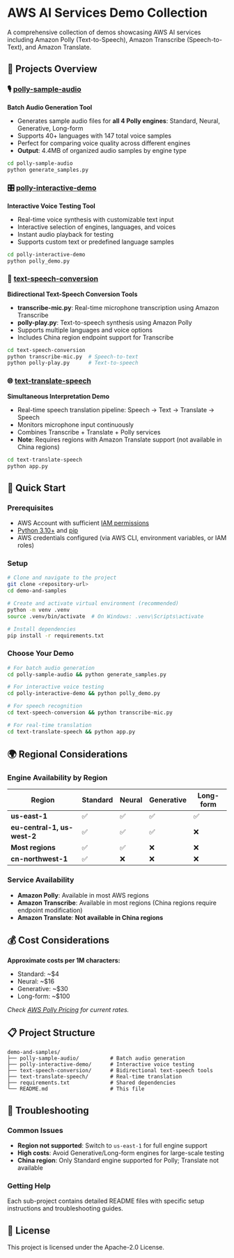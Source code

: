 # AWS AI Services Demo Collection

A comprehensive collection of demos showcasing AWS AI services including Amazon Polly (Text-to-Speech), Amazon Transcribe (Speech-to-Text), and Amazon Translate.

## 📁 Projects Overview

### 🎙️ [polly-sample-audio](./polly-sample-audio/)
**Batch Audio Generation Tool**
- Generates sample audio files for **all 4 Polly engines**: Standard, Neural, Generative, Long-form
- Supports 40+ languages with 147 total voice samples
- Perfect for comparing voice quality across different engines
- **Output**: 4.4MB of organized audio samples by engine type

```bash
cd polly-sample-audio
python generate_samples.py
```

### 🎛️ [polly-interactive-demo](./polly-interactive-demo/)
**Interactive Voice Testing Tool**
- Real-time voice synthesis with customizable text input
- Interactive selection of engines, languages, and voices
- Instant audio playback for testing
- Supports custom text or predefined language samples

```bash
cd polly-interactive-demo
python polly_demo.py
```

### 🎤 [text-speech-conversion](./text-speech-conversion/)
**Bidirectional Text-Speech Conversion Tools**
- **transcribe-mic.py**: Real-time microphone transcription using Amazon Transcribe
- **polly-play.py**: Text-to-speech synthesis using Amazon Polly
- Supports multiple languages and voice options
- Includes China region endpoint support for Transcribe

```bash
cd text-speech-conversion
python transcribe-mic.py  # Speech-to-text
python polly-play.py      # Text-to-speech
```

### 🌐 [text-translate-speech](./text-translate-speech/)
**Simultaneous Interpretation Demo**
- Real-time speech translation pipeline: Speech → Text → Translate → Speech
- Monitors microphone input continuously
- Combines Transcribe + Translate + Polly services
- **Note**: Requires regions with Amazon Translate support (not available in China regions)

```bash
cd text-translate-speech
python app.py
```

## 🚀 Quick Start

### Prerequisites
- AWS Account with sufficient [IAM permissions](https://aws.amazon.com/iam/)
- [Python 3.10+](https://www.python.org/downloads/) and [pip](https://pip.pypa.io/en/stable/)
- AWS credentials configured (via AWS CLI, environment variables, or IAM roles)

### Setup
```bash
# Clone and navigate to the project
git clone <repository-url>
cd demo-and-samples

# Create and activate virtual environment (recommended)
python -m venv .venv
source .venv/bin/activate  # On Windows: .venv\Scripts\activate

# Install dependencies
pip install -r requirements.txt
```

### Choose Your Demo
```bash
# For batch audio generation
cd polly-sample-audio && python generate_samples.py

# For interactive voice testing  
cd polly-interactive-demo && python polly_demo.py

# For speech recognition
cd text-speech-conversion && python transcribe-mic.py

# For real-time translation
cd text-translate-speech && python app.py
```

## 🌍 Regional Considerations

### Engine Availability by Region
| Region | Standard | Neural | Generative | Long-form |
|--------|----------|--------|------------|-----------|
| **us-east-1** | ✅ | ✅ | ✅ | ✅ |
| **eu-central-1, us-west-2** | ✅ | ✅ | ✅ | ❌ |
| **Most regions** | ✅ | ✅ | ❌ | ❌ |
| **cn-northwest-1** | ✅ | ❌ | ❌ | ❌ |

### Service Availability
- **Amazon Polly**: Available in most AWS regions
- **Amazon Transcribe**: Available in most regions (China regions require endpoint modification)
- **Amazon Translate**: **Not available in China regions**

## 💰 Cost Considerations

**Approximate costs per 1M characters:**
- Standard: ~$4
- Neural: ~$16  
- Generative: ~$30
- Long-form: ~$100

*Check [AWS Polly Pricing](https://aws.amazon.com/polly/pricing/) for current rates.*

## 📋 Project Structure
```
demo-and-samples/
├── polly-sample-audio/          # Batch audio generation
├── polly-interactive-demo/      # Interactive voice testing
├── text-speech-conversion/      # Bidirectional text-speech tools
├── text-translate-speech/       # Real-time translation
├── requirements.txt             # Shared dependencies
└── README.md                    # This file
```

## 🔧 Troubleshooting

### Common Issues
- **Region not supported**: Switch to `us-east-1` for full engine support
- **High costs**: Avoid Generative/Long-form engines for large-scale testing
- **China region**: Only Standard engine supported for Polly; Translate not available

### Getting Help
Each sub-project contains detailed README files with specific setup instructions and troubleshooting guides.

## 📄 License

This project is licensed under the Apache-2.0 License.
